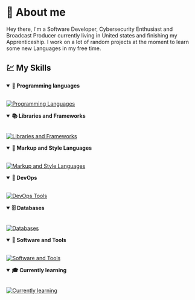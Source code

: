 # 🙋 About me

Hey there, I'm a Software Developer, Cybersecurity Enthusiast and Broadcast Producer currently living in United states and finishing my Apprenticeship.
I work on a lot of random projects at the moment to learn some new Languages in my free time.


## 💹 My Skills 

<details open>
  <summary><b>📌 Programming languages</b></summary>
  <br>

[![Programming Languages](https://skillicons.dev/icons?i=cs,c,go,js,ts,py)](https://skillicons.dev)
</details>

<details open>
  <summary><b>📚 Libraries and Frameworks</b></summary>
  <br>

[![Libraries and Frameworks](https://skillicons.dev/icons?i=dotnet,angular,bootstrap,bots,discordjs,express)](https://skillicons.dev)
</details>

<details open>
  <summary><b>🎨 Markup and Style Languages</b></summary>
  <br>

[![Markup and Style Languages](https://skillicons.dev/icons?i=html,css,sass,markdown)](https://skillicons.dev)
</details>

<details open>
  <summary><b>🧠 DevOps</b></summary>
  <br>

[![DevOps Tools](https://skillicons.dev/icons?i=docker,githubactions)](https://skillicons.dev)
</details>

<details open>
  <summary><b>🗄️ Databases</b></summary>
  <br>
    
[![Databases](https://skillicons.dev/icons?i=mongodb,mysql,postgres)](https://skillicons.dev)
</details>

<details open>
  <summary><b>🔧 Software and Tools</b></summary>
  <br>
    
[![Software and Tools](https://skillicons.dev/icons?i=git,github,neovim,linux,arch,windows,vscode)](https://skillicons.dev)
</details>

<details open>
  <summary><b>🎓 Currently learning</b></summary>
  <br>
    
[![Currently learning](https://skillicons.dev/icons?i=rust,cpp,materialui)](https://skillicons.dev)
